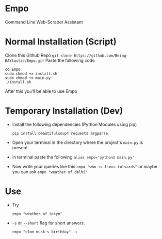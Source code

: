 # Empo
Command Line Web-Scraper Assistant

# Normal Installation (Script)
Clone this Github Repo `git clone https://github.com/Being-RAYtastic/Empo.git`
Paste the following code
```
cd Empo  
sudo chmod +x install.sh
sudo chmod +x main.py  
./install.sh
```
After this you'll be able to use Empo
# Temporary Installation (Dev)
- Install the following dependencies (Python Modules using pip)
    ```
    pip install beautifulsoup4 requests argparse
    ```

- Open your terminal in the directory where the project's `main.py` is present
- In terminal paste the following `alias empo='python3 main.py'`

- Now write your queries like this `empo "who is linus tolvards"` or maybe you can ask `empo "weather of delhi"`

# Use
- Try
    ```
    empo "weather of tokyo"

- `-s` or `--short` flag for short answers:
    ```
    empo "elon musk's birthday" -s
    ```
